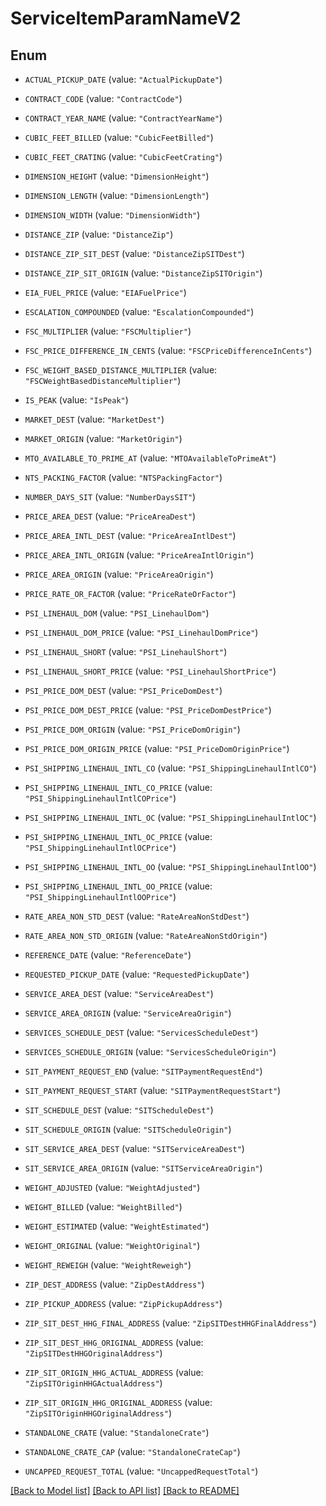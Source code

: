 # ServiceItemParamNameV2

## Enum


* `ACTUAL_PICKUP_DATE` (value: `"ActualPickupDate"`)

* `CONTRACT_CODE` (value: `"ContractCode"`)

* `CONTRACT_YEAR_NAME` (value: `"ContractYearName"`)

* `CUBIC_FEET_BILLED` (value: `"CubicFeetBilled"`)

* `CUBIC_FEET_CRATING` (value: `"CubicFeetCrating"`)

* `DIMENSION_HEIGHT` (value: `"DimensionHeight"`)

* `DIMENSION_LENGTH` (value: `"DimensionLength"`)

* `DIMENSION_WIDTH` (value: `"DimensionWidth"`)

* `DISTANCE_ZIP` (value: `"DistanceZip"`)

* `DISTANCE_ZIP_SIT_DEST` (value: `"DistanceZipSITDest"`)

* `DISTANCE_ZIP_SIT_ORIGIN` (value: `"DistanceZipSITOrigin"`)

* `EIA_FUEL_PRICE` (value: `"EIAFuelPrice"`)

* `ESCALATION_COMPOUNDED` (value: `"EscalationCompounded"`)

* `FSC_MULTIPLIER` (value: `"FSCMultiplier"`)

* `FSC_PRICE_DIFFERENCE_IN_CENTS` (value: `"FSCPriceDifferenceInCents"`)

* `FSC_WEIGHT_BASED_DISTANCE_MULTIPLIER` (value: `"FSCWeightBasedDistanceMultiplier"`)

* `IS_PEAK` (value: `"IsPeak"`)

* `MARKET_DEST` (value: `"MarketDest"`)

* `MARKET_ORIGIN` (value: `"MarketOrigin"`)

* `MTO_AVAILABLE_TO_PRIME_AT` (value: `"MTOAvailableToPrimeAt"`)

* `NTS_PACKING_FACTOR` (value: `"NTSPackingFactor"`)

* `NUMBER_DAYS_SIT` (value: `"NumberDaysSIT"`)

* `PRICE_AREA_DEST` (value: `"PriceAreaDest"`)

* `PRICE_AREA_INTL_DEST` (value: `"PriceAreaIntlDest"`)

* `PRICE_AREA_INTL_ORIGIN` (value: `"PriceAreaIntlOrigin"`)

* `PRICE_AREA_ORIGIN` (value: `"PriceAreaOrigin"`)

* `PRICE_RATE_OR_FACTOR` (value: `"PriceRateOrFactor"`)

* `PSI_LINEHAUL_DOM` (value: `"PSI_LinehaulDom"`)

* `PSI_LINEHAUL_DOM_PRICE` (value: `"PSI_LinehaulDomPrice"`)

* `PSI_LINEHAUL_SHORT` (value: `"PSI_LinehaulShort"`)

* `PSI_LINEHAUL_SHORT_PRICE` (value: `"PSI_LinehaulShortPrice"`)

* `PSI_PRICE_DOM_DEST` (value: `"PSI_PriceDomDest"`)

* `PSI_PRICE_DOM_DEST_PRICE` (value: `"PSI_PriceDomDestPrice"`)

* `PSI_PRICE_DOM_ORIGIN` (value: `"PSI_PriceDomOrigin"`)

* `PSI_PRICE_DOM_ORIGIN_PRICE` (value: `"PSI_PriceDomOriginPrice"`)

* `PSI_SHIPPING_LINEHAUL_INTL_CO` (value: `"PSI_ShippingLinehaulIntlCO"`)

* `PSI_SHIPPING_LINEHAUL_INTL_CO_PRICE` (value: `"PSI_ShippingLinehaulIntlCOPrice"`)

* `PSI_SHIPPING_LINEHAUL_INTL_OC` (value: `"PSI_ShippingLinehaulIntlOC"`)

* `PSI_SHIPPING_LINEHAUL_INTL_OC_PRICE` (value: `"PSI_ShippingLinehaulIntlOCPrice"`)

* `PSI_SHIPPING_LINEHAUL_INTL_OO` (value: `"PSI_ShippingLinehaulIntlOO"`)

* `PSI_SHIPPING_LINEHAUL_INTL_OO_PRICE` (value: `"PSI_ShippingLinehaulIntlOOPrice"`)

* `RATE_AREA_NON_STD_DEST` (value: `"RateAreaNonStdDest"`)

* `RATE_AREA_NON_STD_ORIGIN` (value: `"RateAreaNonStdOrigin"`)

* `REFERENCE_DATE` (value: `"ReferenceDate"`)

* `REQUESTED_PICKUP_DATE` (value: `"RequestedPickupDate"`)

* `SERVICE_AREA_DEST` (value: `"ServiceAreaDest"`)

* `SERVICE_AREA_ORIGIN` (value: `"ServiceAreaOrigin"`)

* `SERVICES_SCHEDULE_DEST` (value: `"ServicesScheduleDest"`)

* `SERVICES_SCHEDULE_ORIGIN` (value: `"ServicesScheduleOrigin"`)

* `SIT_PAYMENT_REQUEST_END` (value: `"SITPaymentRequestEnd"`)

* `SIT_PAYMENT_REQUEST_START` (value: `"SITPaymentRequestStart"`)

* `SIT_SCHEDULE_DEST` (value: `"SITScheduleDest"`)

* `SIT_SCHEDULE_ORIGIN` (value: `"SITScheduleOrigin"`)

* `SIT_SERVICE_AREA_DEST` (value: `"SITServiceAreaDest"`)

* `SIT_SERVICE_AREA_ORIGIN` (value: `"SITServiceAreaOrigin"`)

* `WEIGHT_ADJUSTED` (value: `"WeightAdjusted"`)

* `WEIGHT_BILLED` (value: `"WeightBilled"`)

* `WEIGHT_ESTIMATED` (value: `"WeightEstimated"`)

* `WEIGHT_ORIGINAL` (value: `"WeightOriginal"`)

* `WEIGHT_REWEIGH` (value: `"WeightReweigh"`)

* `ZIP_DEST_ADDRESS` (value: `"ZipDestAddress"`)

* `ZIP_PICKUP_ADDRESS` (value: `"ZipPickupAddress"`)

* `ZIP_SIT_DEST_HHG_FINAL_ADDRESS` (value: `"ZipSITDestHHGFinalAddress"`)

* `ZIP_SIT_DEST_HHG_ORIGINAL_ADDRESS` (value: `"ZipSITDestHHGOriginalAddress"`)

* `ZIP_SIT_ORIGIN_HHG_ACTUAL_ADDRESS` (value: `"ZipSITOriginHHGActualAddress"`)

* `ZIP_SIT_ORIGIN_HHG_ORIGINAL_ADDRESS` (value: `"ZipSITOriginHHGOriginalAddress"`)

* `STANDALONE_CRATE` (value: `"StandaloneCrate"`)

* `STANDALONE_CRATE_CAP` (value: `"StandaloneCrateCap"`)

* `UNCAPPED_REQUEST_TOTAL` (value: `"UncappedRequestTotal"`)


[[Back to Model list]](../README.md#documentation-for-models) [[Back to API list]](../README.md#documentation-for-api-endpoints) [[Back to README]](../README.md)


